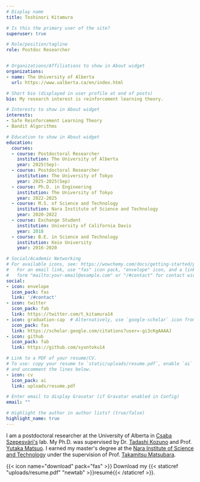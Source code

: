 ```yaml
---
# Display name
title: Toshinori Kitamura

# Is this the primary user of the site?
superuser: true

# Role/position/tagline
role: Postdoc Researcher


# Organizations/Affiliations to show in About widget
organizations:
- name: The University of Alberta
  url: https://www.ualberta.ca/en/index.html

# Short bio (displayed in user profile at end of posts)
bio: My research interest is reinforcement learning theory.

# Interests to show in About widget
interests:
- Safe Reinforcement Learning Theory
- Bandit Algorithms

# Education to show in About widget
education:
  courses:
  - course: Postdoctoral Researcher
    institution: The University of Alberta
    year: 2025(Sep)-
  - course: Postdoctoral Researcher
    institution: The University of Tokyo
    year: 2025-2025(Sep)
  - course: Ph.D. in Engineering
    institution: The University of Tokyo
    year: 2022-2025
  - course: M.S. of Science and Technology
    institution: Nara Institute of Science and Technology
    year: 2020-2022
  - course: Exchange Student
    institution: University of California Davis
    year: 2018
  - course: B.E. in Science and Technology 
    institution: Keio University
    year: 2016-2020

# Social/Academic Networking
# For available icons, see: https://wowchemy.com/docs/getting-started/page-builder/#icons
#   For an email link, use "fas" icon pack, "envelope" icon, and a link in the
#   form "mailto:your-email@example.com" or "/#contact" for contact widget.
social:
- icon: envelope
  icon_pack: fas
  link: '/#contact'
- icon: twitter
  icon_pack: fab
  link: https://twitter.com/t_kitamura14
- icon: graduation-cap  # Alternatively, use `google-scholar` icon from `ai` icon pack
  icon_pack: fas
  link: https://scholar.google.com/citations?user=-gi3cKgAAAAJ
- icon: github
  icon_pack: fab
  link: https://github.com/syuntoku14

# Link to a PDF of your resume/CV.
# To use: copy your resume to `static/uploads/resume.pdf`, enable `ai` icons in `params.toml`, 
# and uncomment the lines below.
- icon: cv
  icon_pack: ai
  link: uploads/resume.pdf

# Enter email to display Gravatar (if Gravatar enabled in Config)
email: ""

# Highlight the author in author lists? (true/false)
highlight_name: true
---
```


I am a postdoctoral researcher at the University of Alberta in [Csaba Szepesvári's](https://sites.ualberta.ca/~szepesva/) lab. My Ph.D. was supervised by Dr. [Tadashi Kozuno](https://scholar.google.com/citations?user=4VJmx8QAAAAJ&hl=en) and Prof. [Yutaka Matsuo](https://scholar.google.co.jp/citations?user=Dy8iau4AAAAJ&hl=en). I earned my master's degree at the [Nara Institute of Science and Technology](https://www.naist.jp/en/) under the supervision of Prof. [Takamitsu Matsubara](https://scholar.google.com/citations?user=RFDSj_0AAAAJ&hl=en).

{{< icon name="download" pack="fas" >}} Download my {{< staticref "uploads/resume.pdf" "newtab" >}}resumé{{< /staticref >}}.
